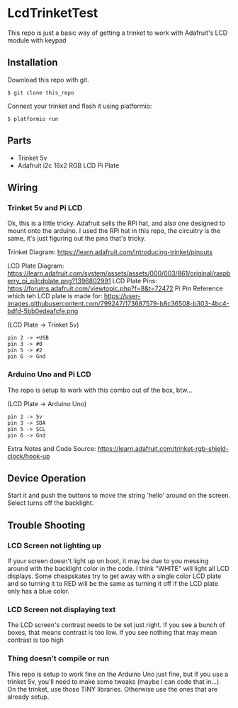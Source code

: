 # LcdTrinketTest

This repo is just a basic way of getting a trinket to work with Adafruit's LCD module with keypad

## Installation

Download this repo with git.  

```
$ git clone this_repo
```

Connect your trinket and flash it using platformio:

    $ platformio run

## Parts

- Trinket 5v
- Adafruit i2c 16x2 RGB LCD Pi Plate

## Wiring

### Trinket 5v and Pi LCD
Ok, this is a little tricky.  Adafruit sells the RPi hat, and also one designed to mount onto the arduino.  I used the RPi hat in this repo, the circuitry is the same, it's just figuring out the pins that's tricky.  

Trinket Diagram:  https://learn.adafruit.com/introducing-trinket/pinouts

LCD Plate Diagram: https://learn.adafruit.com/system/assets/assets/000/003/861/original/raspberry_pi_pilcdplate.png?1396802991
LCD Plate Pins: https://forums.adafruit.com/viewtopic.php?f=8&t=72472 
Pi Pin Reference which teh LCD plate is made for:  https://user-images.githubusercontent.com/799247/173687579-b8c36508-b303-4bc4-bdfd-5bb0edeafcfe.png

(LCD Plate -> Trinket 5v)
```
pin 2 -> +USB
pin 3 -> #0
pin 5 -> #2
pin 6 -> Gnd
```

### Arduino Uno and Pi LCD
The repo is setup to work with this combo out of the box, btw...


(LCD Plate -> Arduino Uno)
```
pin 2 -> 5v
pin 3 -> SDA
pin 5 -> SCL
pin 6 -> Gnd
```


Extra Notes and Code Source:  https://learn.adafruit.com/trinket-rgb-shield-clock/hook-up

## Device Operation

Start it and push the buttons to move the string 'hello' around on the screen.  Select turns off the backlight.  

## Trouble Shooting

### LCD Screen not lighting up
If your screen doesn't light up on boot, it may be due to you messing around with the backlight color in the code.  I think "WHITE" will light all LCD displays.  Some cheapskates try to get away with a single color LCD plate and so turning it to RED will be the same as turning it off if the LCD plate only has a blue color.  


### LCD Screen not displaying text
The LCD screen's contrast needs to be set just right.  If you see a bunch of boxes, that means contrast is too low.  If you see nothing that may mean contrast is too high

### Thing doesn't compile or run
This repo is setup to work fine on the Arduino Uno just fine, but if you use a trinket 5v, you'll need to make some tweaks (maybe I can code that in...).  On the trinket, use those TINY libraries.  Otherwise use the ones that are already setup.  
